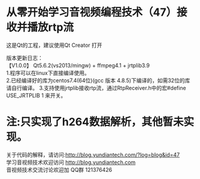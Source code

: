 # 从零开始学习音视频编程技术（47）接收并播放rtp流  

这是Qt的工程，建议使用Qt Creator 打开

版本更新日志：  
【V1.0.0】
Qt5.6.2(vs2013/mingw) + ffmpeg4.1 + jrtplib3.9  
1.程序可以在linux下直接编译使用。  
2.已经编译好的库为centos7.4(64位)(gcc 版本 4.8.5)下编译的，如需32位的库请自行编译。 
3.支持使用jrtplib接收rtp流，通过RtpReceiver.h中的宏#define USE_JRTPLIB 1 来开关。  


# 注:只实现了h264数据解析，其他暂未实现。  

关于代码的解释，请访问:http://blog.yundiantech.com/?log=blog&id=47  
学习音视频技术欢迎访问 http://blog.yundiantech.com  
音视频技术交流讨论欢迎加 QQ群 121376426  

